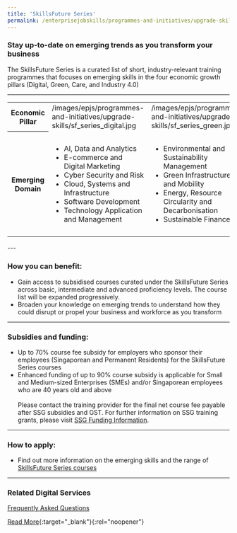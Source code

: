 ```yaml
---
title: 'SkillsFuture Series'
permalink: /enterprisejobskills/programmes-and-initiatives/upgrade-skills/skillsfuture-series/
---
```


### Stay up-to-date on emerging trends as you transform your business

The SkillsFuture Series is a curated list of short, industry-relevant training programmes that focuses on emerging skills in the four economic growth pillars (Digital, Green, Care, and Industry 4.0)

---

<table>
<tr>
<th><b>Economic Pillar</b></th>
<td>/images/epjs/programmes-and-initiatives/upgrade-skills/sf_series_digital.jpg</td>
<td>/images/epjs/programmes-and-initiatives/upgrade-skills/sf_series_green.jpg</td>
<td>/images/epjs/programmes-and-initiatives/upgrade-skills/sf_series_care.jpg</td>
<td>/images/epjs/programmes-and-initiatives/upgrade-skills/sf_series_i40.jpg</td>
</tr>
<tr>
<th><b>Emerging Domain</b></th>
<td><ul><li> AI, Data and Analytics</li><li>E-commerce and Digital Marketing</li><li>Cyber Security and Risk</li><li>Cloud, Systems and Infrastructure</li><li>Software Development</li><li>Technology Application and Management</li></ul></td>
<td><ul><li> Environmental and Sustainability Management</li><li>Green Infrastructure and Mobility</li><li>Energy, Resource Circularity and Decarbonisation</li><li>Sustainable Finance</li></ul></td>
<td><ul><li> Person-centred Care</li><li>Collaboration with Stakeholders</li><li>Teaching and Learning</li><li>Health and Wellness</li></ul></td>
<td><ul><li> Advanced Manufacturing and Supply Chain</li><li>Industrial IoT, Robotics and Automation</li><li>Product Innovation and Quality Management</li><li>Additive Manufacturing, Advanced Materials and Processes</li></ul></td>
</tr>
<tr>
</tr>
<tr>
</tr>
<tr>
</tr>
<tr>
</tr>
<tr>
</tr>
<tr>
</tr>
<tr>
</tr>
<tr>
</tr>
<tr>
</tr>
<tr>
</tr>
<tr>
</tr>
<tr>
</tr>
<tr>
</tr>
<tr>
</tr>
<tr>
</tr>
<tr>
</tr>
<tr>
</tr>
<tr>
</tr>
<tr>
</tr>
<tr>
</tr>
<tr>
</tr>
<tr>
</tr>
<tr>
</tr>
<tr>
</tr>
<tr>
</tr>
<tr>
</tr>
<tr>
</tr>
<tr>
</tr>
<tr>
</tr>
<tr>
</tr>
<tr>
</tr>
<tr>
</tr>
<tr>
</tr>
<tr>
</tr>
<tr>
</tr>
<tr>
</tr>
<tr>
</tr>
<tr>
</tr>
<tr>
</tr>
<tr>
</tr>
<tr>
</tr>
<tr>
</tr>
<tr>
</tr>
<tr>
</tr>
<tr>
</tr>
<tr>
</tr>
<tr>
</tr>
<tr>
</tr>
</table>
---

### How you can benefit:

<ul><li> Gain access to subsidised courses curated under the SkillsFuture Series across basic, intermediate and advanced proficiency levels. The course list will be expanded progressively.</li><li>Broaden your knowledge on emerging trends to understand how they could disrupt or propel your business and workforce as you transform</li></ul>

---

### Subsidies and funding:

<ul><li> Up to 70% course fee subsidy for employers who sponsor their employees (Singaporean and Permanent Residents) for the SkillsFuture Series courses</li><li>Enhanced funding of up to 90% course subsidy is applicable for Small and Medium-sized Enterprises (SMEs) and/or Singaporean employees who are 40 years old and above<br><br>Please contact the training provider for the final net course fee payable after SSG subsidies and GST. For further information on SSG training grants, please visit <a href="/enterprisejobskills/programmes-and-initiatives/upgrade-skills/course-fee-absentee-payroll-funding/">SSG Funding Information</a>.</li></ul>

---

### How to apply:

<ul><li> Find out more information on the emerging skills and the range of <a href="https://www.myskillsfuture.gov.sg/content/portal/en/career-resources/career-resources/education-career-personal-development/skillsfuture-series.html" target="_blank" rel="noopener">SkillsFuture Series courses</a></li></ul>

---

### Related Digital Services

<a href="/images/epjs/programmes-and-initiatives/upgrade-skills/Public FAQs for SkillsFuture_12Dec2022.docx">Frequently Asked Questions</a>

[Read More](https://www.skillsfuture.gov.sg/series){:target="_blank"}{:rel="noopener"}
<script src="/jquery/resize-tables.js"></script>
